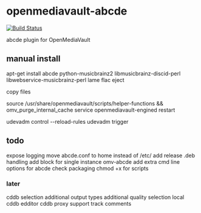 # openmediavault-abcde

[![Build Status](https://travis-ci.org/zvecr/openmediavault-abcde.svg?branch=master)](https://travis-ci.org/zvecr/openmediavault-abcde)

abcde plugin for OpenMediaVault

## manual install

apt-get install abcde python-musicbrainz2 libmusicbrainz-discid-perl libwebservice-musicbrainz-perl lame flac eject

copy files

source /usr/share/openmediavault/scripts/helper-functions && omv_purge_internal_cache
service openmediavault-engined restart

udevadm control --reload-rules
udevadm trigger

## todo

expose logging
move abcde.conf to home instead of /etc/
add release .deb handling
add block for single instance omv-abcde
add extra cmd line options for abcde
check packaging
    chmod +x for scripts

### later

cddb selection
additional output types
additional quality selection
local cddb edditor
cddb proxy support
track comments